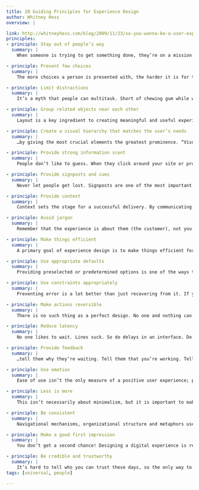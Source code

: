 ```yaml
---
title: 20 Guiding Principles for Experience Design
author: Whitney Hess
overview: |

link: http://whitneyhess.com/blog/2009/11/23/so-you-wanna-be-a-user-experience-designer-step-2-guiding-principles/
principles:
- principle: Stay out of people’s way
  summary: |
    When someone is trying to get something done, they’re on a mission. Don’t interrupt them unnecessarily, don’t set up obstacles for them to overcome, just pave the road for an easy ride. Your designs should have intentional and obvious paths, and should allow people to complete tasks quickly and freely.

- principle: Present few choices
  summary: |
    The more choices a person is presented with, the harder it is for them to choose. This is what Barry Schwartz calls The Paradox of Choice. Remove the “nice to haves” and focus instead of the necessary alternatives a person needs to make in order to greatly impact the outcome.

- principle: Limit distractions
  summary: |
    It’s a myth that people can multitask. Short of chewing gum while walking, people can’t actually do two things simultaneously; they end up giving less attention to both tasks and the quality of the interaction suffers. An effective design allows people to focus on the task at hand without having their attention diverted to less critical tasks. Design for tasks to be carried out consecutively instead of concurrently in order to keep people in the moment.

- principle: Group related objects near each other
  summary: |
    Layout is a key ingredient to creating meaningful and useful experiences. As a person scans a page for information, they form an understanding about what you can do for them and what they can do for themselves using your services. To aid in that learning process, and to motivate interaction, don’t force people to jump back and forth around disparate areas in order to carry out a single task. The design should be thoughtfully organized with related features and content areas appropriately chunked, and…

- principle: Create a visual hierarchy that matches the user’s needs
  summary: |
    …by giving the most crucial elements the greatest prominence. “Visual hierarchy” is a combination of several dimensions to aid in the processing of information, such as color, size, position, contrast, shape, proximity to like items, etc. Not only must a page be well organized so that it’s easy to scan, but the prioritization of information and functionality ought to mimic real world usage scenarios. Don’t make the most commonly used items the furthest out of reach.

- principle: Provide strong information scent
  summary: |
    People don’t like to guess. When they click around your site or product, they aren’t doing so haphazardly; they’re trying to follow their nose. If what they find when they get there isn’t close to what they predicted, chances are they’re going to give up and go elsewhere. Make sure that you use clear language and properly set expectations so that you don’t lead people down the wrong path.

- principle: Provide signposts and cues
  summary: |
    Never let people get lost. Signposts are one of the most important elements of any experience, especially one on the web where there are an infinite number of paths leading in all directions. The design should keep people aware of where they are within the overall experience at all times in a consistent and clear fashion. If you show them where they came from and where they’re going, they’ll have the confidence to sit back and relax and enjoy the ride.

- principle: Provide context
  summary: |
    Context sets the stage for a successful delivery. By communicating how everything interrelates, people are much more likely to understand the importance of what they’re looking at. Ensure that the design is self-contained and doesn’t break people out of the experience except for when it’s entirely necessary to communicate purpose.

- principle: Avoid jargon
  summary: |
    Remember that the experience is about them (the customer), not you (the business). Like going to a foreign country and expecting the lady behind the counter to understand English, it’s just as rude to talk to your visitors using lingo that’s internal to your company or worse, expressions you made up to seem witty. Be clear, kind and use widely understood terminology.

- principle: Make things efficient
  summary: |
    A primary goal of experience design is to make things efficient for the human before making things efficient for the computer. Efficiency allows for productivity and reduced effort, and a streamlined design allows more to get done in the same amount of time. Creating efficiency demonstrates a great deal of respect for your customers, and they’ll be sure to notice.

- principle: Use appropriate defaults
  summary: |
    Providing preselected or predetermined options is one of the ways to minimize decisions and increase efficiency. But choose wisely: if you assign the defaults to the wrong options (meaning that the majority of people are forced to change the selection), you’ll end up creating more stress and processing time.

- principle: Use constraints appropriately
  summary: |
    Preventing error is a lot better than just recovering from it. If you know ahead of time that there are certain restrictions on data inputs or potential dead ends, stop people from going down the wrong road. By proactively indicating what is not possible, you help to establish what is possible, and guide people to successful interactions. But make sure the constraints are worthwhile — don’t be overly cautious or limiting when it’s just to make things easier for the machine.

- principle: Make actions reversible
  summary: |
    There is no such thing as a perfect design. No one and nothing can prevent all errors, so you’re going to need a contingency plan. Ensure that if people make mistakes (either because they misunderstood the directions or mistyped or were misled by you), they are able to easily fix them. Undo is probably the most powerful control you can give a person — if only we had an undo button in life.

- principle: Reduce latency
  summary: |
    No one likes to wait. Lines suck. So do delays in an interface. Do whatever you can to respond to people’s requests quickly or else they’ll feel like you aren’t really listening. And if they really have to wait…

- principle: Provide feedback
  summary: |
    …tell them why they’re waiting. Tell them that you’re working. Tell them you heard them and offer the next step along their path. Design is not a monologue, it’s a conversation.

- principle: Use emotion
  summary: |
    Ease of use isn’t the only measure of a positive user experience; pleasurably is just as important. Something can be dead simple, but if it’s outrageously boring or cold it can feel harder to get through. Designs should have flourishes of warmth, kindness, whimsy, richness, seduction, wit — anything that incites passion and makes the person feel engaged and energized.

- principle: Less is more
  summary: |
    This isn’t necessarily about minimalism, but it is important to make sure that everything in the design has a purpose. Some things are purely functional; other things are purely aesthetic. But if they aren’t adding to the overall positivity of the experience, then take it out. Reduce the design to the necessary fundamentals and people will find it much easier to draw themselves in the white space.

- principle: Be consistent
  summary: |
    Navigational mechanisms, organizational structure and metaphors used throughout the design must be predictable and reliable. When things don’t match up between multiple areas, the experience can feel disjointed, confusing and uncomfortable. People will start to question whether they’re misunderstanding the intended meaning or if they missed a key cue. Consistency implies stability, and people always want to feel like they’re in good hands.

- principle: Make a good first impression
  summary: |
    You don’t get a second chance! Designing a digital experience is really no different than establishing a set of rules for how to conduct yourself in a relationship. You want to make people feel comfortable when you first meet them, you want to set clear expectations about what you can and can’t offer, you want to ease them into the process, you want to be attractive and appealing and strong and sensible. Ultimately you want to ensure that they can see themselves with you for a long time.

- principle: Be credible and trustworthy
  summary: |
    It’s hard to tell who you can trust these days, so the only way to gain the confidence of your customers is to earn it — do what you say you’re going to do, don’t over promise and under deliver, don’t sell someone out to fulfill a business objective. If you set people’s expectations appropriately and follow through in a timely matter, people will give you considerably more leeway than if they’re just waiting for you to screw them over.
tags: [universal, people]

---
```

